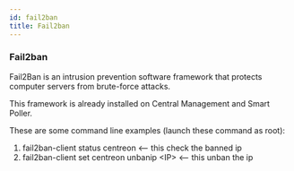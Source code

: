 ```yaml
---
id: fail2ban
title: Fail2ban
---
```


### Fail2ban

Fail2Ban is an intrusion prevention software framework that protects computer servers from brute-force attacks.

This framework is already installed on Central Management and Smart Poller.

These are some command line examples (launch these command as root):

1. fail2ban-client status centreon  <-- this check the banned ip
2. fail2ban-client set centreon unbanip <IP\> <-- this unban the ip
